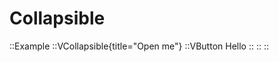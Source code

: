 # Collapsible

::Example
  ::VCollapsible{title="Open me"}
    ::VButton
      Hello
    ::
  ::
::
